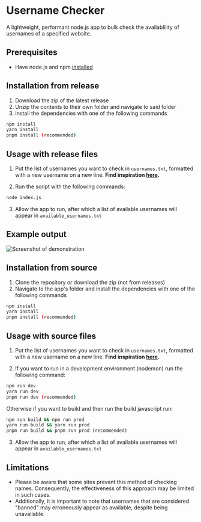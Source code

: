 # Username Checker

A lightweight, performant node.js app to bulk check the availablility of usernames of a specified website.

## Prerequisites

-   Have node.js and npm [installed](https://nodejs.org/en/download)

## Installation from release

1. Download the zip of the latest release
2. Unzip the contents to their own folder and navigate to said folder
3. Install the dependencies with one of the following commands

```bash
npm install
yarn install
pnpm install (recommended)
```

## Usage with release files

1. Put the list of usernames you want to check in `usernames.txt`, formatted with a new username on a new line. **Find inspiration [here](https://github.com/zurlyy/word-list).**

2. Run the script with the following commands:

```bash
node index.js
```

3. Allow the app to run, after which a list of available usernames will appear in `available_usernames.txt`

## Example output

![Screenshot of demonstration](./assets/demonstration.png)

## Installation from source

1. Clone the repository or download the zip (not from releases)
2. Navigate to the app's folder and install the dependencies with one of the following commands

```bash
npm install
yarn install
pnpm install (recommended)
```

## Usage with source files

1. Put the list of usernames you want to check in `usernames.txt`, formatted with a new username on a new line. **Find inspiration [here](https://github.com/zurlyy/word-list).**

2. If you want to run in a development environment (nodemon) run the following command:

```bash
npm run dev
yarn run dev
pnpm run dev (recommended)
```

Otherwise if you want to build and then run the build javascript run:

```bash
npm run build && npm run prod
yarn run build && yarn run prod
pnpm run build && pnpm run prod (recommended)
```

3. Allow the app to run, after which a list of available usernames will appear in `available_usernames.txt`

## Limitations

-   Please be aware that some sites prevent this method of checking names. Consequently, the effectiveness of this approach may be limited in such cases.
-   Additionally, it is important to note that usernames that are considered "banned" may erroneously appear as available, despite being unavailable.
